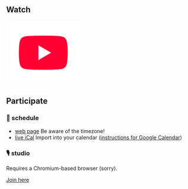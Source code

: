 ## Watch

<a href="https://www.youtube.com/@molybdenumsoftware">
<img src="./yt_icon_red_digital.png" alt="Watch on YouTube (@molybdenumsoftware)" width="200">
</a>

## Participate

### 📅 schedule

- [web page](https://calendar.google.com/calendar/embed?src=20161ad99705885e8400a77b86482afa0ff13183375e639faed6b1c425a40a86%40group.calendar.google.com)
  Be aware of the timezone!
- [live iCal](https://calendar.google.com/calendar/ical/20161ad99705885e8400a77b86482afa0ff13183375e639faed6b1c425a40a86%40group.calendar.google.com/public/basic.ics)
  Import into your calendar ([instructions for Google Calendar](https://support.google.com/calendar/answer/37118))

### 🎙️ studio

Requires a Chromium-based browser (sorry).

[Join here](https://riverside.fm/studio/molybdenumsoftware?t=5f719a9861f3ede5d74c)
